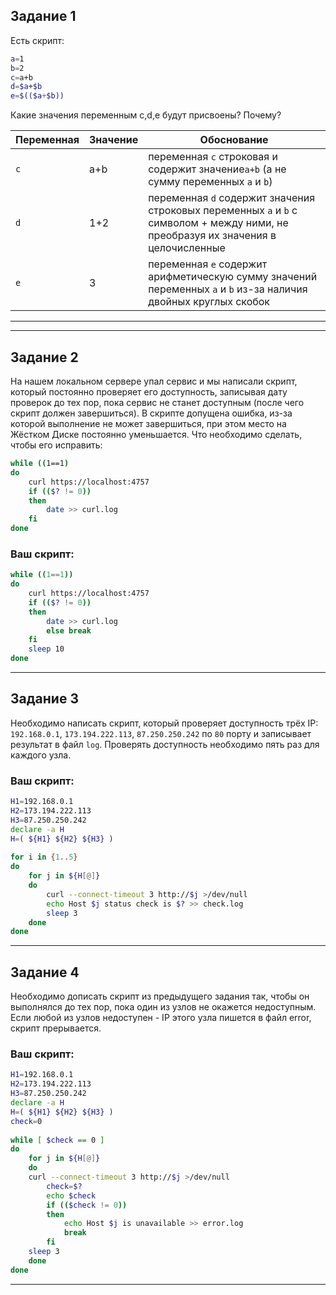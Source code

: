 ## Задание 1

Есть скрипт:
```bash
a=1
b=2
c=a+b
d=$a+$b
e=$(($a+$b))
```

Какие значения переменным c,d,e будут присвоены? Почему?

| Переменная  | Значение | Обоснование |
| ------------- | ------------- | ------------- |
| `c`  | a+b  | переменная `c` строковая и содержит значение`a+b` (а не сумму переменных `a` и `b`) |
| `d`  | 1+2  | переменная `d` содержит значения строковых переменных `a` и `b` с символом + между ними, не преобразуя их значения в целочисленные |
| `e`  | 3  | переменная `e` содержит арифметическую сумму значений переменных `a` и `b` из-за наличия двойных круглых скобок |

----

----
## Задание 2

На нашем локальном сервере упал сервис и мы написали скрипт, который постоянно проверяет его доступность, записывая дату проверок до тех пор, пока сервис не станет доступным (после чего скрипт должен завершиться). В скрипте допущена ошибка, из-за которой выполнение не может завершиться, при этом место на Жёстком Диске постоянно уменьшается. Что необходимо сделать, чтобы его исправить:
```bash
while ((1==1)
do
	curl https://localhost:4757
	if (($? != 0))
	then
		date >> curl.log
	fi
done
```

### Ваш скрипт:
```bash
while ((1==1)) 
do 
	curl https://localhost:4757 
	if (($? != 0)) 
	then 
		date >> curl.log 
		else break 
	fi 
	sleep 10 
done 
```

---

## Задание 3

Необходимо написать скрипт, который проверяет доступность трёх IP: `192.168.0.1`, `173.194.222.113`, `87.250.250.242` по `80` порту и записывает результат в файл `log`. Проверять доступность необходимо пять раз для каждого узла.

### Ваш скрипт:
```bash
H1=192.168.0.1 
H2=173.194.222.113 
H3=87.250.250.242 
declare -a H 
H=( ${H1} ${H2} ${H3} ) 
 
for i in {1..5} 
do 
    for j in ${H[@]} 
    do 
        curl --connect-timeout 3 http://$j >/dev/null 
        echo Host $j status check is $? >> check.log 
        sleep 3 
    done 
done 
```

---
## Задание 4

Необходимо дописать скрипт из предыдущего задания так, чтобы он выполнялся до тех пор, пока один из узлов не окажется недоступным. Если любой из узлов недоступен - IP этого узла пишется в файл error, скрипт прерывается.

### Ваш скрипт:
```bash
H1=192.168.0.1 
H2=173.194.222.113 
H3=87.250.250.242 
declare -a H 
H=( ${H1} ${H2} ${H3} ) 
check=0 
 
while [ $check == 0 ] 
do 
    for j in ${H[@]} 
    do 
    curl --connect-timeout 3 http://$j >/dev/null 
        check=$? 
        echo $check 
        if (($check != 0)) 
        then 
            echo Host $j is unavailable >> error.log 
            break 
        fi 
    sleep 3 
    done 
done
```

---
